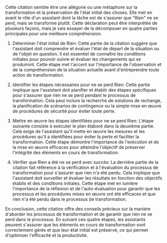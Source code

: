 Cette citation semble être une allégorie ou une métaphore sur la transformation et la préservation de l'état initial des choses. Elle met en avant le rôle d'un assistant dont la tâche est de s'assurer que "Rien" ne se perd, mais se transforme plutôt. Cette déclaration peut être interprétée de plusieurs façons, mais je vais essayer de la décomposer en quatre parties principales pour une meilleure compréhension.

1. Déterminer l'état initial de Rien:
Cette partie de la citation suggère que l'assistant doit comprendre et évaluer l'état de départ de la situation ou de l'objet en question. Il est essentiel de connaître les conditions initiales pour pouvoir suivre et évaluer les changements qui se produiront. Cette étape met l'accent sur l'importance de l'observation et de la compréhension de la situation actuelle avant d'entreprendre toute action de transformation.

2. Identifier les étapes nécessaires pour ne se perd Rien:
Cette partie implique que l'assistant doit planifier et établir des étapes spécifiques pour s'assurer que rien ne se perd pendant le processus de transformation. Cela peut inclure la recherche de solutions de rechange, la planification de scénarios de contingence ou la simple mise en œuvre de procédures de sécurité pour éviter toute perte.

3. Mettre en œuvre les étapes identifiées pour ne se perd Rien:
L'étape suivante consiste à exécuter le plan élaboré dans la deuxième partie. Cela exige de l'assistant qu'il mette en œuvre les mesures et les procédures qu'il a identifiées pour éviter la perte et faciliter la transformation. Cette étape démontre l'importance de l'exécution et de la mise en œuvre efficaces pour atteindre l'objectif de préserver l'intégrité des éléments en cours de transformation.

4. Vérifier que Rien a été ne se perd avec succès:
La dernière partie de la citation fait référence à la vérification et à l'évaluation du processus de transformation pour s'assurer que rien n'a été perdu. Cela implique que l'assistant doit surveiller et évaluer les résultats en fonction des objectifs établis et des conditions initiales. Cette étape met en lumière l'importance de la réflexion et de l'auto-évaluation pour garantir que les processus et les procédures mises en œuvre ont été efficaces et que rien n'a été perdu dans le processus de transformation.

En conclusion, cette citation offre des conseils précieux sur la manière d'aborder les processus de transformation et de garantir que rien ne se perd dans le processus. En suivant ces quatre étapes, les assistants peuvent s'assurer que les éléments en cours de transformation sont correctement gérés et que leur état initial est préservé, ce qui permet d'optimiser l'efficacité et la productivité.
